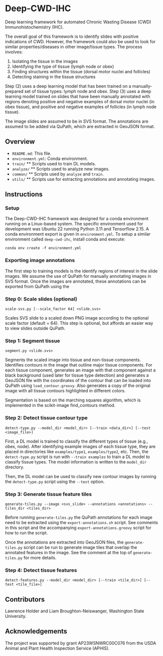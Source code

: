 # Deep-CWD-IHC

Deep learning framework for automated Chronic Wasting Disease (CWD) Immunohistochemistry (IHC).

The overall goal of this framework is to identify slides with positive indications of CWD. However, the
framework could also be used to look for similar properties/diseases in other image/tissue types. The
process involves:

1. Isolating the tissue in the images
2. Identifying the type of tissue (lymph node or obex)
3. Finding structures within the tissue (dorsal motor nuclei and follicles)
4. Detecting staining in the tissue structures

Step (2) uses a deep learning model that has been trained on a
manually-prepared set of tissue types: lymph node and obex. Step (3) uses a deep learning model trained
on slides that have been manually annotated with regions denoting positive and negative examples of dorsal
motor nuclei (in obex tissue), and positive and negative examples of follicles (in lymph node tissue).

The image slides are assumed to be in SVS format. The annotations are assumed to be added via QuPath,
which are extracted in GeoJSON format.

## Overview

* `README.md`: This file.
* `environment.yml`: Conda environment.
* `train/`
** Scripts used to train DL models.
* `analyze/`
** Scripts used to analyze new images.
* `common/`
** Scripts used by `analyze` and `train`.
* `utils/`
** Scripts use for extracting annotations and annotating images.

## Instructions

### Setup

The Deep-CWD-IHC framework was designed for a conda environment running on a Linux-based system.
The specific environment used for development was Ubuntu 22 running Python 3.11 and Tensorflow 2.15.
A conda environment export is given in `environment.yml`. To setup a similar environment called
`deep-cwd-ihc`, install conda and execute:

`conda env create -f environment.yml`

### Exporting image annotations

The first step to training models is the identify regions of interest in the slide images. We assume
the use of QuPath for manually annotating images in SVS format. Once the images are annotated, these
annotations can be exported from QuPath using the 

### Step 0: Scale slides (optional)

`scale-svs.py [--scale_factor 64] <slide.svs>`

Scales SVS slide to a scaled down PNG image according to the optional scale factor (default = 64).
This step is optional, but affords an easier way to view slides outside QuPath.

### Step 1: Segment tissue

`segment.py <slide.svs>`

Segments the scaled image into tissue and non-tissue components. Identifies contours in the image
that outline major tissue components. For each tissue component, generates an image with that
component against a black background (used later for tissue type detection) and generates a
GeoJSON file with the coordinates of the contour that can be loaded into QuPath using
`load_contour.groovy`. Also generates a copy of the original image with all tissue contours
highlighted in different colors.

Segmentation is based on the marching squares algorithm, which is implemented
in the scikit-image find_contours method.

### Step 2: Detect tissue contour type

`detect-type.py --model_dir <model_dir> [--train <data_dir>] [--test <image_file>]`

First, a DL model is trained to classify the different types of tissue
(e.g., obex, node). After identifying example images of each tissue type,
they are placed in directories like `examples/type1`, `examples/type2`, etc.
Then, the `detect-type.py` script is run with `--train examples` to train
a DL model to classify tissue types. The model information is written to
the `model_dir` directory.

Then, the DL model can be used to classify new contour images by running
the `detect-type.py` script using the `--test` option.

### Step 3: Generate tissue feature tiles

`generate-tiles.py --image <svs_slide> --annotations <annotations> --tiles_dir <tiles_dir>`

Before running `generate-tiles.py` the QuPath annotations for each image need to
be extracted using the `export-annotations.sh` script. See comments in this script
and the accompanying `export-annotations.groovy` script for how to run the script.

Once the annotations are extracted into GeoJSON files, the `generate-tiles.py` script
can be run to generate image tiles that overlap the annotated features in the image.
See the comment at the top of `generate-tiles.py` for more details.

### Step 4: Detect tissue features

`detect-features.py --model_dir <model_dir> [--train <tile_dir>] [--test <tile_file>]`

## Contributors

Lawrence Holder and Liam Broughton-Neiswanger, Washington State University.

## Acknowledgements

The project was supported by grant AP23WSNWRC00C076 from the USDA
Animal and Plant Health Inspection Service (APHIS).
